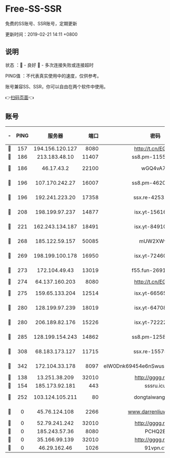 # Free-SS-SSR

免费的SS账号、SSR账号，定期更新

更新时间：2019-02-21 14:11 +0800

## 说明

状态     ：🙂 - 良好 🙁 - 多次连接失败或连接超时

PING值   ：不代表真实使用中的速度，仅供参考。

账号兼容SS、SSR，你可以自由在两个软件中使用。

👉[扫码页面](https://liesauer.github.io/free-ss-ssr.github.io/)👈

## 账号

|-|PING|服务器|端口|密码|加密方式|区域|
|:----:|:----:|:-----:|-----:|:----:|:----:|:----:|
|🙂|157|194.156.120.127|8080|http://t.cn/EGJIyrl|rc4-md5|RU|
|🙂|186|213.183.48.10|11407|ss8.pm-11550642|rc4-md5|RU|
|🙂|186|46.17.43.2|22100|wGQ4vA7D|aes-256-gcm|RU|
|🙂|196|107.170.242.27|16007|ss8.pm-46207230|aes-256-cfb|US|
|🙂|196|192.241.223.20|17358|ssx.re-42531129|aes-256-cfb|US|
|🙂|208|198.199.97.237|14877|isx.yt-15616961|aes-256-cfb|US|
|🙂|221|162.243.134.187|18491|isx.yt-84910823|aes-256-cfb|US|
|🙂|268|185.122.59.157|50085|mUW2XWw8|aes-256-cfb|GB|
|🙂|269|198.199.100.178|16950|isx.yt-72460232|aes-256-cfb|US|
|🙂|273|172.104.49.43|13019|f55.fun-26915398|aes-256-cfb|SG|
|🙂|274|64.137.160.203|8080|http://t.cn/EGJIyrl|rc4-md5|CA|
|🙂|275|159.65.133.204|12514|isx.yt-66565507|aes-256-cfb|SG|
|🙂|280|128.199.97.239|18019|isx.yt-64708187|aes-256-cfb|SG|
|🙂|280|206.189.82.176|15226|isx.yt-72222677|aes-256-cfb|SG|
|🙂|285|128.199.154.243|14862|ss8.pm-12583893|aes-256-cfb|SG|
|🙂|308|68.183.173.127|11715|ssx.re-15575310|aes-256-cfb|US|
|🙂|342|172.104.33.178|8097|eIW0Dnk69454e6nSwuspv9DmS201tQ0D|aes-256-cfb|SG|
|🙁|138|13.251.38.209|32010|http://gggg.rocks|chacha20|SG|
|🙁|154|185.173.92.181|443|sssru.icu|rc4-md5|RU|
|🙁|252|103.124.105.211|80|dongtaiwang.com|aes-256-cfb|US|
|🙁|0|45.76.124.108|2266|www.darrenliuwei.com|aes-256-cfb|AU|
|🙁|0|52.79.241.242|32010|http://gggg.rocks|chacha20|KR|
|🙁|0|185.243.57.36|8080|PCHQ2E|rc4-md5|US|
|🙁|0|35.166.99.139|32010|http://gggg.rocks|chacha20|US|
|🙁|0|46.29.162.46|1026|91vpn.cf|rc4-md5|RU|
